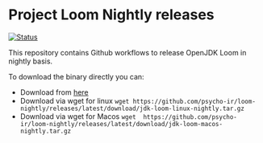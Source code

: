 Project Loom Nightly releases
===============

[![Status](https://github.com/psycho-ir/loom-nightly/workflows/Release%20Loom%20Project/badge.svg)](https://github.com/psycho-ir/loom-nightly/workflows/Release%20Loom%20Project/badge.svg)


This repository contains Github workflows to release OpenJDK Loom in nightly basis.

To download the binary directly you can:
- Download from [here](https://github.com/psycho-ir/loom-nightly/releases/tag/nightly)
- Download via wget for linux `wget https://github.com/psycho-ir/loom-nightly/releases/latest/download/jdk-loom-linux-nightly.tar.gz`
- Download via wget for Macos `wget  https://github.com/psycho-ir/loom-nightly/releases/latest/download/jdk-loom-macos-nightly.tar.gz`

